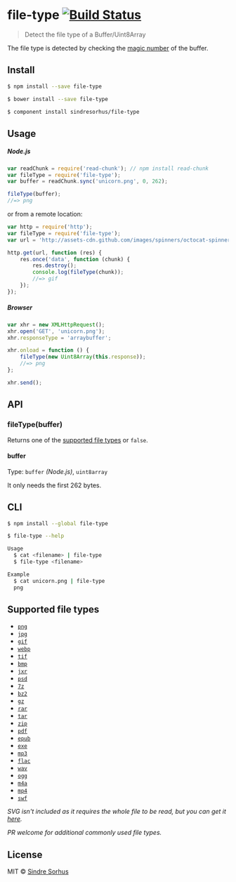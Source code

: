 # file-type [![Build Status](https://travis-ci.org/sindresorhus/file-type.svg?branch=master)](https://travis-ci.org/sindresorhus/file-type)

> Detect the file type of a Buffer/Uint8Array

The file type is detected by checking the [magic number](http://en.wikipedia.org/wiki/Magic_number_(programming)#Magic_numbers_in_files) of the buffer.


## Install

```sh
$ npm install --save file-type
```

```sh
$ bower install --save file-type
```

```sh
$ component install sindresorhus/file-type
```


## Usage

##### Node.js

```js
var readChunk = require('read-chunk'); // npm install read-chunk
var fileType = require('file-type');
var buffer = readChunk.sync('unicorn.png', 0, 262);

fileType(buffer);
//=> png
```

or from a remote location:

```js
var http = require('http');
var fileType = require('file-type');
var url = 'http://assets-cdn.github.com/images/spinners/octocat-spinner-32.gif';

http.get(url, function (res) {
	res.once('data', function (chunk) {
		res.destroy();
		console.log(fileType(chunk));
		//=> gif
	});
});
```

##### Browser

```js
var xhr = new XMLHttpRequest();
xhr.open('GET', 'unicorn.png');
xhr.responseType = 'arraybuffer';

xhr.onload = function () {
	fileType(new Uint8Array(this.response));
	//=> png
};

xhr.send();
```


## API

### fileType(buffer)

Returns one of the [supported file types](#supported-file-types) or `false`.

#### buffer

Type: `buffer` *(Node.js)*, `uint8array`

It only needs the first 262 bytes.


## CLI

```sh
$ npm install --global file-type
```

```sh
$ file-type --help

Usage
  $ cat <filename> | file-type
  $ file-type <filename>

Example
  $ cat unicorn.png | file-type
  png
```


## Supported file types

- [`png`](https://github.com/sindresorhus/is-png)
- [`jpg`](https://github.com/sindresorhus/is-jpg)
- [`gif`](https://github.com/sindresorhus/is-gif)
- [`webp`](https://github.com/sindresorhus/is-webp)
- [`tif`](https://github.com/sindresorhus/is-tif)
- [`bmp`](https://github.com/sindresorhus/is-bmp)
- [`jxr`](https://github.com/sindresorhus/is-jxr)
- [`psd`](https://github.com/sindresorhus/is-psd)
- [`7z`](https://github.com/kevva/is-7zip)
- [`bz2`](https://github.com/kevva/is-bzip2)
- [`gz`](https://github.com/kevva/is-gzip)
- [`rar`](https://github.com/kevva/is-rar)
- [`tar`](https://github.com/kevva/is-tar)
- [`zip`](https://github.com/kevva/is-zip)
- [`pdf`](https://github.com/kevva/is-pdf)
- [`epub`](https://github.com/sindresorhus/is-epub)
- [`exe`](https://github.com/kevva/is-exe)
- [`mp3`](https://github.com/hemanth/is-mp3)
- [`flac`](https://github.com/hemanth/is-flac)
- [`wav`](https://github.com/hemanth/is-wav)
- [`ogg`](https://github.com/hemanth/is-ogg)
- [`m4a`](https://github.com/hemanth/is-m4a)
- [`mp4`](https://github.com/deepak1556/is-mp4)
- [`swf`](https://github.com/kevva/is-swf)

*SVG isn't included as it requires the whole file to be read, but you can get it [here](https://github.com/sindresorhus/is-svg).*

*PR welcome for additional commonly used file types.*


## License

MIT © [Sindre Sorhus](http://sindresorhus.com)
